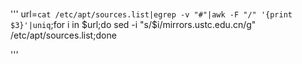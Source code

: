 ###

'''
url=`cat /etc/apt/sources.list|egrep -v "#"|awk -F "/" '{print $3}'|uniq`;for i in $url;do sed -i "s/$i/mirrors.ustc.edu.cn/g" /etc/apt/sources.list;done

'''
